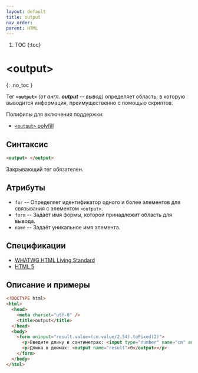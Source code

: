 ```yaml
---
layout: default
title: output
nav_order:
parent: HTML
---
```


<!-- prettier-ignore-start -->
1. TOC
{:toc}

# &lt;output&gt;
{: .no_toc }
<!-- prettier-ignore-end -->

Тег **`<output>`** _(от англ. **output** -- вывод)_ определяет область, в которую выводится информация, преимущественно с помощью скриптов.

Полифилы для включения поддержки:

- [`<output>` polyfill](https://github.com/Modernizr/Modernizr/wiki/HTML5-Cross-Browser-Polyfills#output-progress-menu-command)

## Синтаксис

```html
<output> </output>
```

Закрывающий тег обязателен.

## Атрибуты

- `for` -- Определяет идентификатор одного и более элементов для связывания с элементом `<output>`.
- `form` -- Задаёт имя формы, которой принадлежит область для вывода.
- `name` -- Задаёт уникальное имя элемента.

## Спецификации

- [WHATWG HTML Living Standard](https://html.spec.whatwg.org/multipage/forms.html#the-output-element)
- [HTML 5](http://www.w3.org/TR/html5/forms.html#the-output-element)

## Описание и примеры

```html
<!DOCTYPE html>
<html>
  <head>
    <meta charset="utf-8" />
    <title>output</title>
  </head>
  <body>
    <form oninput="result.value=(cm.value/2.54).toFixed(2)">
      <p>Введите длину в сантиметрах: <input type="number" name="cm" autofocus /></p>
      <p>Длина в дюймах: <output name="result">0</output></p>
    </form>
  </body>
</html>
```
